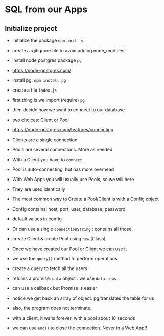 # SQL from our Apps

## Initialize project

- initialize the package `npm init -y`
- create a .gitignore file to avoid adding node_modules!
- install node postgres package `pg`
- https://node-postgres.com/

- install pg: `npm install pg`
- create a file `index.js`

- first thing is we import (require) `pg`
- then decide how we want to connect to our database
- two choices:  Client or Pool
- https://node-postgres.com/features/connecting
- Clients are a single connection
- Pools are several connections. More as needed
- With a Client you have to `connect`.
- Pool is auto-connecting, but has more overhead
- With Web Apps you will usually use Pools, so we will here
- They are used identically

- The most common way to Create a Pool/Client is with a Config object
- Config contains: host, port, user, database, password.
- default values in config
- Or can use a single `connectionString` : contains all those.

- create Client & create Pool using `new` (Class)
- Once we have created our Pool or Client we can use it
- we use the `query()` method to perform operations
- create a query to fetch all the users
- returns a promise:  `data` object . we use `data.rows`
- can use a callback but Promise is easier

- notice we get back an array of object. pg translates the table for us
- also, the program does not terminate.
- with a client, it waits forever, with a pool about 10 seconds
- we can use `end()` to close the connection. Never in a Web App!!